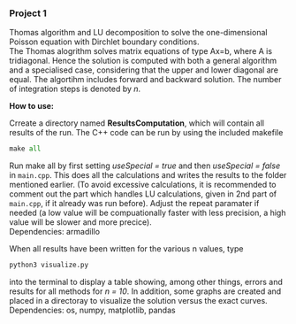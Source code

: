 ### Project 1
Thomas algorithm and LU decomposition to solve the one-dimensional Poisson equation with Dirchlet boundary conditions. \
The Thomas alogrithm solves matrix equations of type Ax=b, where A is tridiagonal.
Hence the solution is computed with both a general algorithm and a specialised case, considering that the upper and lower diagonal are equal.
The algortihm includes forward and backward solution. The number of integration steps is denoted by *n*.

**How to use:**

Crreate a directory named **ResultsComputation**, which will contain all results of the run.
The C++ code can be run by using the included makefile
``` python
make all
```

Run make all by first setting *useSpecial = true* and then *useSpecial = false* in `main.cpp`. This does all the calculations and writes the results to the folder mentioned earlier. (To avoid excessive calculations, it is recommended to comment out the part which handles LU calculations, given in 2nd part of `main.cpp`, if it already was run before). Adjust the repeat paramater if needed (a low value will be compuationally faster with less precision, a high value will be slower and more precice). \
Dependencies: armadillo

When all results have been written for the various n values, type
``` python
python3 visualize.py
```
 into the terminal to display a table showing, among other things, errors and results for all methods for *n = 10*. In addition, some graphs are created and placed in a directoray to visualize the solution versus the exact curves.\
 Dependencies: os, numpy, matplotlib, pandas

